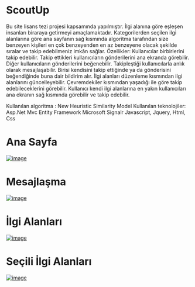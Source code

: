 # ScoutUp
  Bu site lisans tezi projesi kapsamında yapılmıştır. İlgi alanına göre eşleşen insanları biraraya getirmeyi amaçlamaktadır. Kategorilerden seçilen ilgi alanlarına göre ana sayfanın sağ kısmında algoritma tarafından size benzeyen kişileri en çok benzeyenden en az benzeyene olacak şekilde sıralar ve takip edebilmeniz imkân sağlar.
  Özellikler:
   Kullanıcılar birbirlerini takip edebilir. Takip ettikleri kullanıcıların gönderilerini ana ekranda görebilir.
   Diğer kullanıcıların gönderilerini beğenebilir.
   Takipleştiği kullanıcılarla anlık olarak mesajlaşabilir.
   Birisi kendisini takip ettiğinde ya da gönderisini beğendiğinde buna dair bildirim alır.
   İlgi alanları düzenleme kısmından ilgi alanlarını güncelleyebilir.
   Çevremdekiler kısmından yaşadığı ile göre takip edebileceklerini görebilir.
   Kullanıcı kendi ilgi alanlarına en yakın kullanıcıları ana ekranın sağ kısmında görebilir ve takip edebilir.
   
  Kullanılan algoritma : New Heuristic Similarity Model
  Kullanılan teknolojiler:
  Asp.Net Mvc
  Entity Framework
  Microsoft Signalr
  Javascript, Jquery, Html, Css

# Ana Sayfa
[![image](http://www.imgim.com/anaekran.jpg)](http://www.imgim.com/anaekran.jpg)
# Mesajlaşma
[![image](http://www.imgim.com/mesajlaşma.jpg)](http://www.imgim.com/mesajlaşma.jpg)
# İlgi Alanları
[![image](http://www.imgim.com/ilgialanları.jpg)](http://www.imgim.com/ilgialanları.jpg)
# Seçili İlgi Alanları
[![image](http://www.imgim.com/ilgialanları2.jpg)](http://www.imgim.com/ilgialanları2.jpg)
